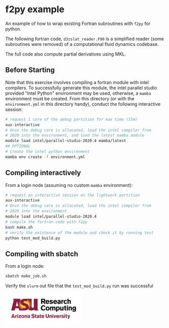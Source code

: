 f2py example
============

An example of how to wrap existing Fortran subroutines with `f2py` for
python.

The following fortran code, `d3zslat_reader.F90` is a simplified reader
(some subroutines were removed) of a computational fluid dynamics
codebase.

The full code also compute partial derivatives using MKL.

Before Starting
---------------

Note that this exercise involves compiling a fortran module with intel
compilers. To successfully generate this module, the intel parallel
studio provided "Intel Python" environment may be used, otherwise, a
`mamba` environment must be created. From this directory (or with the
`environment.yml` in this directory handy), conduct the following
interactive session:

```bash
# request 1 core of the debug partition for max time (15m) 
aux-interactive 
# Once the debug core is allocated, load the intel compiler from 
# 2020 into the environment, and load the latest mamba module
module load intel/parallel-studio-2020.4 mamba/latest
## OPTIONAL
# Create the intel python environment
mamba env create -f environment.yml
```

Compiling interactively
-----------------------

From a login node (assuming no custom `mamba` environment):

```bash
# request an interactive session on the lightwork partition
aux-interactive
# Once the debug core is allocated, load the intel compiler from 
# 2020 into the environment
module load intel/parallel-studio-2020.4 
# compile the fortran code with f2py
bash make.sh
# verify the existence of the module and check it by running test
python test_mod_build.py
```

Compiling with sbatch 
---------------------

From a login node:

```bash
sbatch make_job.sh
```

Verify the `slurm` out file that the `test_mod_build.py` run was
successful




<img 
  src="https://github.com/ASU-KE/rc-assets/blob/main/logos/ASURC_color_600.png?raw=true" 
  width="240" >
